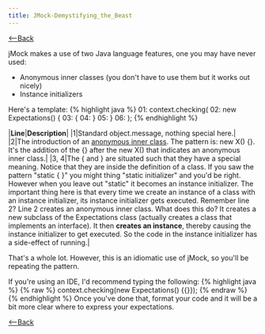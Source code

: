 ```yaml
---
title: JMock-Demystifying_the_Beast
---
```

[<--Back](TDD_Example_Catalog)

jMock makes a use of two Java language features, one you may have never used:
* Anonymous inner classes (you don't have to use them but it works out nicely)
* Instance initializers

Here's a template:
{% highlight java %}
01: context.checking(
02:     new Expectations() {
03:         {
04:         }
05:     }
06: );
{% endhighlight %}

|**Line**|**Description**|
|1|Standard object.message, nothing special here.|
|2|The introduction of an [anonymous inner class](http://java.sun.com/docs/books/tutorial/java/javaOO/innerclasses.html). The pattern is: new X() {}. It's the addition of the {} after the new X() that indicates an anonymous inner class.|
|3, 4|The { and } are situated such that they have a special meaning. Notice that they are inside the definition of a class. If you saw the pattern "static { }" you might thing "static initializer" and you'd be right. However when you leave out "static" it becomes an instance initializer. The important thing here is that every time we create an instance of a class with an instance initializer, its instance initializer gets executed. Remember line 2? Line 2 creates an anonymous inner class. What does this do? It creates a new subclass of the Expectations class (actually creates a class that implements an interface). It then **creates an instance**, thereby causing the instance initializer to get executed. So the code in the instance initializer has a side-effect of running.|

That's a whole lot. However, this is an idiomatic use of jMock, so you'll be repeating the pattern.


If you're using an IDE, I'd recommend typing the following:
{% highlight java %}
{% raw %}
    context.checking(new Expectations() {{}});
{% endraw %}
{% endhighlight %}
Once you've done that, format your code and it will be a bit more clear where to express your expectations.

[<--Back](TDD_Example_Catalog)
